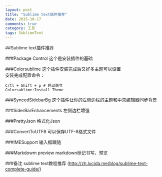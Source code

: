```yaml
---
layout: post
title: "Sublime text插件推荐"
date: 2015-10-17
comments: true
category: 工具
tags: SublimeText
---
```


##Sublime text插件推荐

###Package Control
这个是安装插件的基础

###Colorsublime
这个插件安装完成后又好多主题可以设置  
安装完成配置命令：

    Crtl + Shift + p # 启动命令
    Colorsublime:Install Theme

###SyncedSidebarBg
这个插件让你的左侧边栏的主题和中央编辑器同步背景

###SiderBarEnhancements
左侧边栏增强

###PrettyJson
格式化Json

###ConvertToUTF8
可以保存UTF-8格式文件

###IMESupport
输入框跟随

###Markdowm preview
markdown标记书写，预览

###备注
sublime text教程推荐 (http://zh.lucida.me/blog/sublime-text-complete-guide/)